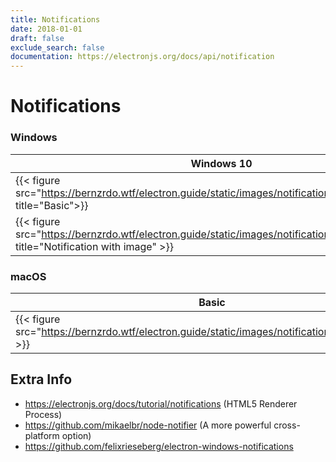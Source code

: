 ```yaml
---
title: Notifications
date: 2018-01-01
draft: false
exclude_search: false
documentation: https://electronjs.org/docs/api/notification
---
```


# Notifications

### Windows

Windows 10    | Windows 7
--------|------
{{< figure src="https://bernzrdo.wtf/electron.guide/static/images/notifications/win10_basic.png" title="Basic">}} | {{< figure src="https://bernzrdo.wtf/electron.guide/static/images/notifications/win7_basic.png" title="Basic" >}}
{{< figure src="https://bernzrdo.wtf/electron.guide/static/images/notifications/win10_image.png" title="Notification with image" >}} | {{< figure src="https://bernzrdo.wtf/electron.guide/static/images/notifications/win7_image.png" title="Notification with image" >}}

### macOS

Basic    | Notification with image
--------|------
{{< figure src="https://bernzrdo.wtf/electron.guide/static/images/notifications/mac_basic.gif" >}}  | {{< figure src="https://bernzrdo.wtf/electron.guide/static/images/notifications/mac_image.gif" >}}

## Extra Info

* https://electronjs.org/docs/tutorial/notifications (HTML5 Renderer Process)
* https://github.com/mikaelbr/node-notifier (A more powerful cross-platform option)
* https://github.com/felixrieseberg/electron-windows-notifications